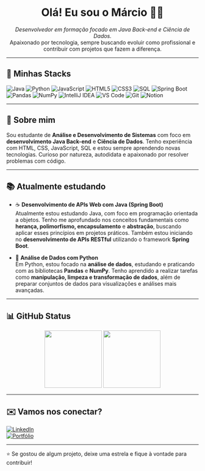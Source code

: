 <h1 align="center">Olá! Eu sou o Márcio 👨‍💻</h1>

<p align="center">
  <i>Desenvolvedor em formação focado em Java Back-end e Ciência de Dados.</i><br>
  Apaixonado por tecnologia, sempre buscando evoluir como profissional e contribuir com projetos que fazem a diferença.
</p>

---

## 🚀 Minhas Stacks

<p align="left">

<!-- Linguagens -->
<img src="https://img.shields.io/badge/Java-ED8B00?style=for-the-badge&logo=java&logoColor=white" alt="Java" />
<img src="https://img.shields.io/badge/Python-3776AB?style=for-the-badge&logo=python&logoColor=white" alt="Python" />
<img src="https://img.shields.io/badge/JavaScript-F7DF1E?style=for-the-badge&logo=javascript&logoColor=black" alt="JavaScript" />
<img src="https://img.shields.io/badge/HTML5-E34F26?style=for-the-badge&logo=html5&logoColor=white" alt="HTML5" />
<img src="https://img.shields.io/badge/CSS3-1572B6?style=for-the-badge&logo=css3&logoColor=white" alt="CSS3" />
<img src="https://img.shields.io/badge/SQL-4479A1?style=for-the-badge&logo=postgresql&logoColor=white" alt="SQL" />

<!-- Frameworks e ferramentas -->
<img src="https://img.shields.io/badge/Spring_Boot-6DB33F?style=for-the-badge&logo=springboot&logoColor=white" alt="Spring Boot" />
<img src="https://img.shields.io/badge/Pandas-150458?style=for-the-badge&logo=pandas&logoColor=white" alt="Pandas" />
<img src="https://img.shields.io/badge/NumPy-013243?style=for-the-badge&logo=numpy&logoColor=white" alt="NumPy" />
<img src="https://img.shields.io/badge/IntelliJ_IDEA-000000?style=for-the-badge&logo=intellijidea&logoColor=white" alt="IntelliJ IDEA" />
<img src="https://img.shields.io/badge/Visual_Studio_Code-0078d7?style=for-the-badge&logo=visual%20studio%20code&logoColor=white" alt="VS Code" />
<img src="https://img.shields.io/badge/Git-F05032?style=for-the-badge&logo=git&logoColor=white" alt="Git" />
<img src="https://img.shields.io/badge/Notion-000000?style=for-the-badge&logo=notion&logoColor=white" alt="Notion" />

</p>

---

## 🎯 Sobre mim

Sou estudante de **Análise e Desenvolvimento de Sistemas** com foco em **desenvolvimento Java Back-end** e **Ciência de Dados**. Tenho experiência com HTML, CSS, JavaScript, SQL e estou sempre aprendendo novas tecnologias. Curioso por natureza, autodidata e apaixonado por resolver problemas com código.

---

## 📚 Atualmente estudando

- ☕ **Desenvolvimento de APIs Web com Java (Spring Boot)**  
  Atualmente estou estudando Java, com foco em programação orientada a objetos. Tenho me aprofundado nos conceitos fundamentais como **herança, polimorfismo, encapsulamento** e **abstração**, buscando aplicar esses princípios em projetos práticos. Também estou iniciando no **desenvolvimento de APIs RESTful** utilizando o framework **Spring Boot**.

- 🐍 **Análise de Dados com Python**  
  Em Python, estou focado na **análise de dados**, estudando e praticando com as bibliotecas **Pandas** e **NumPy**. Tenho aprendido a realizar tarefas como **manipulação, limpeza e transformação de dados**, além de preparar conjuntos de dados para visualizações e análises mais avançadas.

---

## 📊 GitHub Status

<p align="center">
  <img height="150em" src="https://github-readme-stats.vercel.app/api?username=marcioluca&show_icons=true&theme=dark" />
  <img height="150em" src="https://github-readme-stats.vercel.app/api/top-langs/?username=marcioluca&layout=compact&theme=dark" />
</p>

---

## ✉️ Vamos nos conectar?

[![LinkedIn](https://img.shields.io/badge/LinkedIn-0077B5?style=for-the-badge&logo=linkedin&logoColor=white)](https://www.linkedin.com/in/marcio-lucas-dev/)  
[![Portfólio](https://img.shields.io/badge/Portfólio-000?style=for-the-badge&logo=githubpages&logoColor=white)](https://marcioluca.github.io/portifolio-alura/index.html)

---

⭐ Se gostou de algum projeto, deixe uma estrela e fique à vontade para contribuir!
